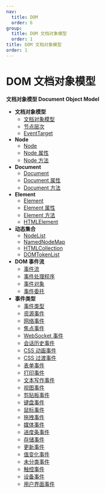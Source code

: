 ```yaml
---
nav:
  title: DOM
  order: 6
group:
  title: DOM 文档对象模型
  order: 1
title: DOM 文档对象模型
order: 1
---
```


# DOM 文档对象模型

**文档对象模型 Document Object Model**

- **文档对象模型**
  - [文档对象模型](/document-object-model/dom/dom)
  - [节点层次](/document-object-model/dom/hierarchy-of-nodes)
  - [EventTarget](/document-object-model/event-target/event-target)
- **Node**
  - [Node](/document-object-model/node/node)
  - [Node 属性](/document-object-model/node/node-properties)
  - [Node 方法](/document-object-model/node/node-methods)
- **Document**
  - [Document](/document-object-model/document/document)
  - [Document 属性](/document-object-model/document/document-properties)
  - [Document 方法](/document-object-model/document/document-methods)
- **Element**
  - [Element](/document-object-model/element/element)
  - [Element 属性](/document-object-model/element/element-properties)
  - [Element 方法](/document-object-model/element/element-methods)
  - [HTMLElement](/document-object-model/element/html-element)
- **动态集合**
  - [NodeList](/document-object-model/dynamic-collection/node-list)
  - [NamedNodeMap](/document-object-model/dynamic-collection/named-node-map)
  - [HTMLCollection](/document-object-model/dynamic-collection/html-collection)
  - [DOMTokenList](/document-object-model/dynamic-collection/dom-token-list)
- **DOM 事件流**
  - [事件流](/document-object-model/events/event-flow)
  - [事件处理程序](/document-object-model/events/event-handlers-or-listener)
  - [事件对象](/document-object-model/events/the-event-object)
  - [事件委托](/document-object-model/events/event-delegation)
- **事件类型**
  - [事件类型](/document-object-model/events/event-types/event-types)
  - [资源事件](document-object-model/events/event-types/resource-events)
  - [网络事件](document-object-model/events/event-types/network-events)
  - [焦点事件](document-object-model/events/event-types/focus-events)
  - [WebSocket 事件](document-object-model/events/event-types/websocket-events)
  - [会话历史事件](document-object-model/events/event-types/session-history-events)
  - [CSS 动画事件](document-object-model/events/event-types/css-animation-events)
  - [CSS 过渡事件](document-object-model/events/event-types/css-transition-events)
  - [表单事件](document-object-model/events/event-types/form-events)
  - [打印事件](document-object-model/events/event-types/printing-events)
  - [文本写作事件](document-object-model/events/event-types/text-composition-events)
  - [视图事件](document-object-model/events/event-types/view-events)
  - [剪贴板事件](document-object-model/events/event-types/clipboard-events)
  - [键盘事件](document-object-model/events/event-types/keyboard-events)
  - [鼠标事件](document-object-model/events/event-types/mouse-events)
  - [拖拽事件](document-object-model/events/event-types/drag-and-drop-events)
  - [媒体事件](document-object-model/events/event-types/media-events)
  - [进度条事件](document-object-model/events/event-types/progress-events)
  - [存储事件](document-object-model/events/event-types/storage-events)
  - [更新事件](document-object-model/events/event-types/update-events)
  - [值变化事件](document-object-model/events/event-types/value-change-events)
  - [未分类事件](document-object-model/events/event-types/uncategorized-events)
  - [触控事件](document-object-model/events/event-types/touch-events)
  - [设备事件](document-object-model/events/event-types/the-orientationchange-event)
  - [用户界面事件](/document-object-model/events/event-types/ui-events)
